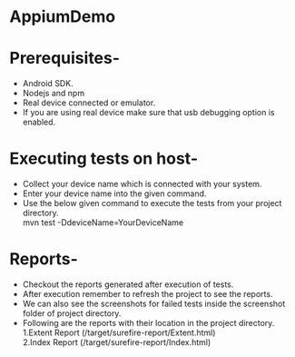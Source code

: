 # AppiumDemo

# Prerequisites-

  * Android SDK.
  * Nodejs and npm
  * Real device connected or emulator.
  * If you are using real device make sure that usb debugging option is enabled.
  
# Executing tests on host-

  * Collect your device name which is connected with your system.
  * Enter your device name into the given command.
  * Use the below given command to execute the tests from your project directory.<br />
    		 mvn test -DdeviceName=YourDeviceName
     
# Reports-

  * Checkout the reports generated after execution of tests.
  * After execution remember to refresh the project to see the reports.
  * We can also see the screenshots for failed tests inside the screenshot folder of project directory.
  * Following are the reports with their location in the project directory.<br />
     		 1.Extent Report (/target/surefire-report/Extent.html)<br />
     		 2.Index Report (/target/surefire-report/Index.html)<br />
  
